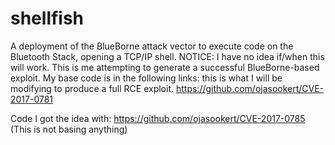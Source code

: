 # shellfish
A deployment of the BlueBorne attack vector to execute code on the Bluetooth Stack, opening a TCP/IP shell.
NOTICE: I have no idea if/when this will work. This is me attempting to generate a successful BlueBorne-based exploit. 
My base code is in the following links: this is what I will be modifying to produce a full RCE exploit.
https://github.com/ojasookert/CVE-2017-0781 

Code I got the idea with:
https://github.com/ojasookert/CVE-2017-0785 (This is not basing anything)
